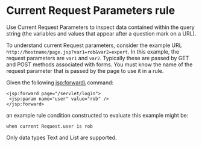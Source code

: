 # Current Request Parameters rule

Use Current Request Parameters to inspect data contained within the query string \(the variables and values that appear after a question mark on a URL\).

To understand current Request parameters, consider the example URL `http://hostname/page.jsp?var1=rob&var2=expert`. In this example, the request parameters are `var1` and `var2`. Typically these are passed by GET and POST methods associated with forms. You must know the name of the request parameter that is passed by the page to use it in a rule.

Given the following <jsp:forward\> command:

```
<jsp:forward page="/servlet/login">
 <jsp:param name="user" value="rob" />
</jsp:forward>
```

an example rule condition constructed to evaluate this example might be:

```
when current Request.user is rob
```

Only data types Text and List are supported.


